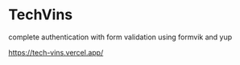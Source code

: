 # TechVins
complete authentication with  form validation using formvik and yup

https://tech-vins.vercel.app/
